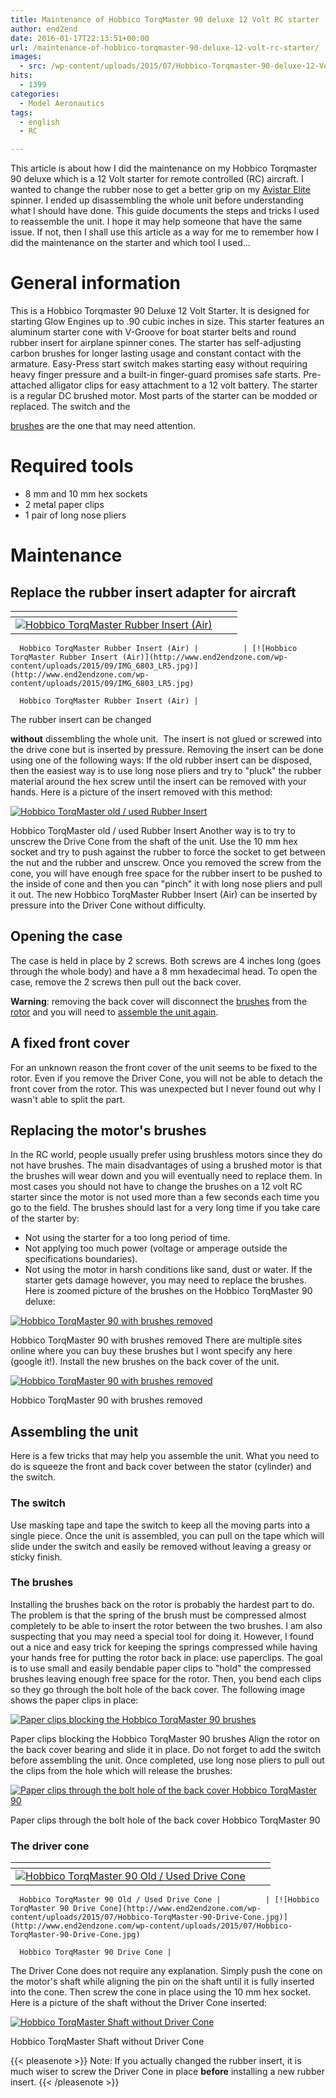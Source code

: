 ```yaml
---
title: Maintenance of Hobbico TorqMaster 90 deluxe 12 Volt RC starter
author: end2end
date: 2016-01-17T22:13:51+00:00
url: /maintenance-of-hobbico-torqmaster-90-deluxe-12-volt-rc-starter/
images:
  - src: /wp-content/uploads/2015/07/Hobbico-Torqmaster-90-deluxe-12-Volt-RC-starter1.jpg
hits:
  - 1399
categories:
  - Model Aeronautics
tags:
  - english
  - RC

---
```

This article is about how I did the maintenance on my Hobbico Torqmaster 90 deluxe which is a 12 Volt starter for remote controlled (RC) aircraft. I wanted to change the rubber nose to get a better grip on my [Avistar Elite](/tag/avistar-elite/) spinner. I ended up disassembling the whole unit before understanding what I should have done.<!--more--> This guide documents the steps and tricks I used to reassemble the unit. I hope it may help someone that have the same issue. If not, then I shall use this article as a way for me to remember how I did the maintenance on the starter and which tool I used... 

# General information
This is a Hobbico Torqmaster 90 Deluxe 12 Volt Starter. It is designed for starting Glow Engines up to .90 cubic inches in size. This starter features an aluminum starter cone with V-Groove for boat starter belts and round rubber insert for airplane spinner cones. The starter has self-adjusting carbon brushes for longer lasting usage and constant contact with the armature. Easy-Press start switch makes starting easy without requiring heavy finger pressure and a built-in finger-guard promises safe starts. Pre-attached alligator clips for easy attachment to a 12 volt battery. The starter is a regular DC brushed motor. Most parts of the starter can be modded or replaced. The switch and the 

[brushes](https://en.wikipedia.org/wiki/Brush_(electric)) are the one that may need attention. 

# Required tools

* 8 mm and 10 mm hex sockets
* 2 metal paper clips
* 1 pair of long nose pliers

# Maintenance

## Replace the rubber insert adapter for aircraft

| <!-- -->                                                                                                                                                                                                                                                                                        | <!-- --> | <!-- -->                                                                                                                                                                                                                                        |
|-------------------------------------------------------------------------------------------------------------------------------------------------------------------------------------------------------------------------------------------------------------------------------------------------|----------|-------------------------------------------------------------------------------------------------------------------------------------------------------------------------------------------------------------------------------------------------|
| [![Hobbico TorqMaster Rubber Insert (Air)](http://www.end2endzone.com/wp-content/uploads/2015/07/Hobbico-TorqMaster-Rubber-Insert-Air.jpg)](http://www.end2endzone.com/wp-content/uploads/2015/07/Hobbico-TorqMaster-Rubber-Insert-Air.jpg)
      
      Hobbico TorqMaster Rubber Insert (Air) |          | [![Hobbico TorqMaster Rubber Insert (Air)](http://www.end2endzone.com/wp-content/uploads/2015/09/IMG_6803_LR5.jpg)](http://www.end2endzone.com/wp-content/uploads/2015/09/IMG_6803_LR5.jpg)
      
      Hobbico TorqMaster Rubber Insert (Air) |

The rubber insert can be changed 

**without** dissembling the whole unit. &nbsp;The insert is not glued or screwed into the drive cone but is inserted by pressure. Removing the insert can be done using one of the following ways: If the old rubber insert can be disposed, then the easiest way is to use long nose pliers and try to &quot;pluck&quot; the rubber material around the hex screw until the insert can be removed with your hands. Here is a picture of the insert removed with this method: 

[![Hobbico TorqMaster old / used Rubber Insert](http://www.end2endzone.com/wp-content/uploads/2015/09/IMG_6819_LR5.jpg)](http://www.end2endzone.com/wp-content/uploads/2015/09/IMG_6819_LR5.jpg)

Hobbico TorqMaster old / used Rubber Insert
Another way is to try to unscrew the Drive Cone from the shaft of the unit. Use the 10 mm hex socket and try to push against the rubber to force the socket to get between the nut and the rubber and unscrew.&nbsp;Once you removed the screw from the cone, you will have enough free space for the rubber insert to be pushed to the inside of cone and then you can &quot;pinch&quot; it with long nose pliers and pull it out. The new Hobbico TorqMaster Rubber Insert (Air) can be inserted by pressure into the Driver Cone without difficulty. 

## Opening the case
The case is held in place by 2 screws. Both screws are 4 inches long (goes through the whole body) and have a 8 mm hexadecimal head. To open the case, remove the 2 screws then pull out the back cover. 

**Warning**:&nbsp;removing the back cover will disconnect the [brushes](https://en.wikipedia.org/wiki/Brush_(electric)) from the [rotor](https://en.wikipedia.org/wiki/Rotor_(electric)) and you will need to [assemble the unit again](#Reassembling_the_unit). 

## A fixed front cover
For an unknown reason the front cover of the unit seems to be fixed to the rotor. Even if you remove the Driver Cone, you will not be able to detach the front cover from the rotor. This was unexpected but I never found out why I wasn't able to split the part. 

## Replacing the motor's brushes
In the RC world, people usually prefer using brushless motors since they do not have brushes. The main disadvantages of using a brushed motor is that the brushes will wear down and you will eventually need to replace them. In most cases you should not have to change the brushes on a 12 volt RC starter since the motor is not used more than a few seconds each time you go to the field. The brushes should last for a very long time if you take care of the starter by: 

* Not using the starter for a too long period of time.
* Not applying too much power (voltage or amperage outside the specifications boundaries).
* Not using the motor in harsh conditions like sand, dust or water. If the starter gets damage however, you may need to replace the brushes. Here is zoomed picture of the brushes on the Hobbico TorqMaster 90 deluxe: 

[![Hobbico TorqMaster 90 with brushes removed](http://www.end2endzone.com/wp-content/uploads/2016/01/IMG_1982_LR5.jpg)](http://www.end2endzone.com/wp-content/uploads/2016/01/IMG_1982_LR5.jpg)

Hobbico TorqMaster 90 with brushes removed
There are multiple sites online where you can buy these brushes but I wont specify any here (google it!). Install the new brushes on the back cover of the unit. 

[![Hobbico TorqMaster 90 with brushes removed](http://www.end2endzone.com/wp-content/uploads/2016/01/IMG_1967_LR5.jpg)](http://www.end2endzone.com/wp-content/uploads/2016/01/IMG_1967_LR5.jpg)

Hobbico TorqMaster 90 with brushes removed

## Assembling the unit
Here is a few tricks that may help you assemble the unit. What you need to do is squeeze the front and back cover between the stator (cylinder) and the switch. 

### The switch
Use masking tape and tape the switch to keep all the moving parts into a single piece. Once the unit is assembled, you can pull on the tape which will slide under the switch and easily be removed without leaving a greasy or sticky finish. 

### The brushes
Installing the brushes back on the rotor is probably the hardest part to do. The problem is that the spring of the brush must be compressed almost completely to be able to insert the rotor between the two brushes.&nbsp;I am also suspecting that you may need a special tool for doing it. However, I found out a nice and easy trick for keeping the springs compressed while having your hands free for putting the rotor back in place: use paperclips. The goal is to use small and easily bendable paper clips to &quot;hold&quot; the compressed brushes leaving enough free space for the rotor.&nbsp;Then, you bend each clips so they go through the bolt hole of the back cover. The following image shows the paper clips in place: 

[![Paper clips blocking the Hobbico TorqMaster 90 brushes](http://www.end2endzone.com/wp-content/uploads/2016/01/IMG_1986_LR5.jpg)](http://www.end2endzone.com/wp-content/uploads/2016/01/IMG_1986_LR5.jpg)

Paper clips blocking the Hobbico TorqMaster 90 brushes
Align the rotor on the back cover bearing and slide it in place. Do not forget to add the switch before assembling the unit. Once completed, use long nose pliers to pull out the clips from the hole which will release the brushes: 

[![Paper clips through the bolt hole of the back cover Hobbico TorqMaster 90](http://www.end2endzone.com/wp-content/uploads/2016/01/IMG_1990_LR5.jpg)](http://www.end2endzone.com/wp-content/uploads/2016/01/IMG_1990_LR5.jpg)

Paper clips through the bolt hole of the back cover Hobbico TorqMaster 90

### The driver cone

| <!-- -->                                                                                                                                                                                                                                                  | <!-- --> | <!-- -->                                                                                                                                                                                                                                                                    |
|-----------------------------------------------------------------------------------------------------------------------------------------------------------------------------------------------------------------------------------------------------------|----------|-----------------------------------------------------------------------------------------------------------------------------------------------------------------------------------------------------------------------------------------------------------------------------|
| [![Hobbico TorqMaster 90 Old / Used Drive Cone](http://www.end2endzone.com/wp-content/uploads/2015/09/IMG_6778_LR5.jpg)](http://www.end2endzone.com/wp-content/uploads/2015/09/IMG_6778_LR5.jpg)
      
      Hobbico TorqMaster 90 Old / Used Drive Cone |          | [![Hobbico TorqMaster 90 Drive Cone](http://www.end2endzone.com/wp-content/uploads/2015/07/Hobbico-TorqMaster-90-Drive-Cone.jpg)](http://www.end2endzone.com/wp-content/uploads/2015/07/Hobbico-TorqMaster-90-Drive-Cone.jpg)
      
      Hobbico TorqMaster 90 Drive Cone |

The Driver Cone does not require any explanation. Simply push the cone on the motor's shaft while aligning the pin on the shaft until it is fully inserted into the cone. Then screw the cone in place using the 10 mm hex socket. Here is a picture of the shaft without the Driver Cone inserted: 

[![Hobbico TorqMaster Shaft without Driver Cone](http://www.end2endzone.com/wp-content/uploads/2015/09/IMG_6770_LR5.jpg)](http://www.end2endzone.com/wp-content/uploads/2015/09/IMG_6770_LR5.jpg)

Hobbico TorqMaster Shaft without Driver Cone

{{< pleasenote >}}
  Note: If you actually changed the rubber insert, it is much wiser to screw the Driver Cone in place **before** installing a new rubber insert.
{{< /pleasenote >}}

